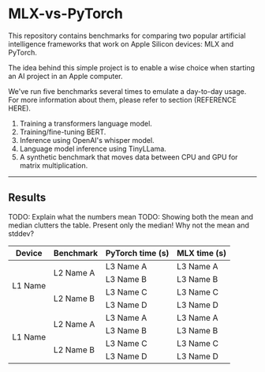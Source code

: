 # MLX-vs-PyTorch

This repository contains benchmarks for comparing two popular artificial
intelligence frameworks that work on Apple Silicon devices: MLX and PyTorch.

The idea behind this simple project is to enable a wise choice when starting an
AI project in an Apple computer.

We've run five benchmarks several times to emulate a day-to-day usage. For more information about
them, please refer to section (REFERENCE HERE).

1. Training a transformers language model.
2. Training/fine-tuning BERT.
3. Inference using OpenAI's whisper model.
4. Language model inference using TinyLLama.
5. A synthetic benchmark that moves data between CPU and GPU for 
   matrix multiplication.

---

## Results

TODO: Explain what the numbers mean
TODO: Showing both the mean and median clutters the table.
Present only the median!
Why not the mean and stddev?

<table>
    <thead>
        <tr>
            <th>Device</th>
            <th>Benchmark</th>
            <th>PyTorch time (s)</th>
            <th>MLX time (s)</th>
        </tr>
    </thead>
    <tbody>
        <tr>
            <td rowspan=4>L1 Name</td>
            <td rowspan=2>L2 Name A</td>
            <td>L3 Name A</td>
            <td>L3 Name A</td>
        </tr>
        <tr>
            <td>L3 Name B</td>
            <td>L3 Name B</td>
        </tr>
        <tr>
            <td rowspan=2>L2 Name B</td>
            <td>L3 Name C</td>
            <td>L3 Name C</td>
        </tr>
        <tr>
            <td>L3 Name D</td>
            <td>L3 Name D</td>
        </tr>
<tr>
            <td rowspan=4>L1 Name</td>
            <td rowspan=2>L2 Name A</td>
            <td>L3 Name A</td>
            <td>L3 Name A</td>
        </tr>
        <tr>
            <td>L3 Name B</td>
            <td>L3 Name B</td>
        </tr>
        <tr>
            <td rowspan=2>L2 Name B</td>
            <td>L3 Name C</td>
            <td>L3 Name C</td>
        </tr>
        <tr>
            <td>L3 Name D</td>
            <td>L3 Name D</td>
        </tr>
    </tbody>
</table>